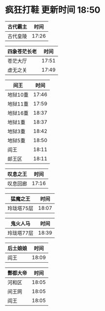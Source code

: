 # 疯狂打鞋 更新时间 18:50

| 古代霸主   | 时间    |
|--------|-------|
| 古代皇陵 | 17:26 |

| 四象苍茫长老   | 时间    |
|--------|-------|
| 苍茫大厅 | 17:51 |
| 虚无之关 | 17:49 |

| 间王   | 时间    |
|--------|-------|
| 地狱10重 | 17:46 |
| 地狱11重 | 17:59 |
| 地狱16重 | 18:37 |
| 地狱1重 | 18:37 |
| 地狱3重 | 18:42 |
| 地狱5重 | 18:50 |
| 阎王 | 18:11 |
| 邮王区 | 18:11 |

| 叹息之王   | 时间    |
|--------|-------|
| 叹息回廊 | 17:16 |

| 猛魔之王   | 时间    |
|--------|-------|
| 玲珑塔75层 | 18:07 |

| 鬼火人马   | 时间    |
|--------|-------|
| 玲珑塔77层 | 18:39 |

| 后土娘娘   | 时间    |
|--------|-------|
| 阎王 | 18:09 |

| 酆都大帝   | 时间    |
|--------|-------|
| 河和区 | 18:05 |
| 间王网 | 18:05 |
| 阎王 | 18:05 |